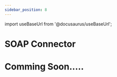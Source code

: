 ```yaml
---
sidebar_position: 8
---
```


import useBaseUrl from '@docusaurus/useBaseUrl';

# SOAP Connector


# Comming Soon.....